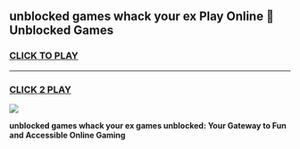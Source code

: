 
## unblocked games whack your ex Play Online 👋 Unblocked Games
<h3>
<a href="https://premium.freeplayer.one?title=unblocked_games_whack_your_ex&ref=19F">CLICK TO PLAY</a></h3>
<hr>

<h3>
<a href="https://premium.freeplayer.one?title=unblocked_games_whack_your_ex&ref=19F">CLICK 2 PLAY</a>
  
</h3>

<a href="https://premium.freeplayer.one?title=unblocked_games_whack_your_ex&ref=19F"><img src="https://clearcache.store/games.png"></a>


**unblocked games whack your ex games unblocked: Your Gateway to Fun and Accessible Online Gaming**
